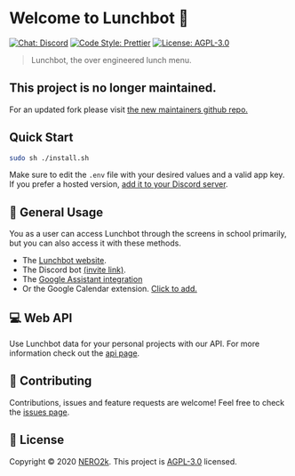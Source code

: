 # Welcome to Lunchbot 👋

[![Chat: Discord](https://img.shields.io/badge/Chat-Discord-7289DA)](https://discord.gg/tBRjGFd)
[![Code Style: Prettier](https://img.shields.io/badge/Code_Style-Prettier-ff69b4)](https://prettier.io)
[![License: AGPL-3.0](https://img.shields.io/badge/License-AGPL--3.0-yellow)](./LICENSE)

> Lunchbot, the over engineered lunch menu.

## This project is no longer maintained. 
For an updated fork please visit [the new maintainers github repo.](https://github.com/Shzku/lunchbot)

## Quick Start

```sh
sudo sh ./install.sh
```

Make sure to edit the `.env` file with your desired values and a valid app key.
If you prefer a hosted version, [add it to your Discord server](https://discordapp.com/oauth2/authorize?client_id=642020950853943306&scope=bot&permissions=67226688).

## 👤 General Usage

You as a user can access Lunchbot through the screens in school primarily, but you can also access it with these methods.

- The [Lunchbot website](https://eatery.nero2k.com).
- The Discord bot [(invite link)](https://discordapp.com/oauth2/authorize?client_id=642020950853943306&scope=bot&permissions=67226688).
- The [Google Assistant integration](https://assistant.google.com/services/a/uid/000000b1f05caed4?hl=sv)
- Or the Google Calendar extension. [Click to add.](https://calendar.google.com/calendar/r?cid=is2oe8gf2gscki6q1eo299i5m9lo0dr2@import.calendar.google.com)

## 💻 Web API

Use Lunchbot data for your personal projects with our API.
For more information check out the [api page](https://eatery.nero2k.com/api).

## 🤝 Contributing

Contributions, issues and feature requests are welcome!
Feel free to check the [issues page](https://github.com/NERO2k/lunchbot/issues).

## 📝 License

Copyright © 2020 [NERO2k](https://github.com/NERO2k).
This project is [AGPL-3.0](./LICENSE) licensed.
